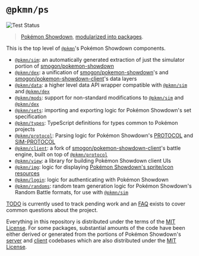 # `@pkmn/ps`

![Test Status](https://github.com/pkmn/ps/workflows/Tests/badge.svg)

> [Pokémon Showdown](https://pokemonshowdown.com), [modularized into packages](https://pkmn.cc/modular-ps).

This is the top level of [`@pkmn`](https://pkmn.cc/@pkmn/)'s Pokémon Showdown components.

- [`@pkmn/sim`](sim): an automatically generated extraction of just the simulator portion of
  [smogon/pokemon-showdown](https://github.com/smogon/pokemon-showdown)
- [`@pkmn/dex`](dex): a unification of
  [smogon/pokemon-showdown](https://github.com/smogon/pokemon-showdown)'s and
  [smogon/pokemon-showdown-client](https://github.com/smogon/pokemon-showdown-client)'s data layers
- [`@pkmn/data`](data): a higher level data API wrapper compatible with [`@pkmn/sim`](sim) and
  [`@pkmn/dex`](dex)
- [`@pkmn/mods`](mods): support for non-standard modifications to [`@pkmn/sim`](sim) and
  [`@pkmn/dex`](dex)
- [`@pkmn/sets`](sets): importing and exporting logic for Pokémon Showdown's set specification
- [`@pkmn/types`](types): TypeScript definitions for types common to Pokémon projects
- [`@pkmn/protocol`](protocol): Parsing logic for Pokémon Showdown's
  [PROTOCOL](https://github.com/smogon/pokemon-showdown/blob/master/PROTOCOL.md) and
  [SIM-PROTOCOL](https://github.com/smogon/pokemon-showdown/blob/master/sim/SIM-PROTOCOL.md)
- [`@pkmn/client`](client): a fork of
  [smogon/pokemon-showdown-client](https://github.com/smogon/pokemon-showdown-client)'s battle
  engine, built on top of [`@pkmn/protocol`](protocol)
- [`@pkmn/view`](view): a library for building Pokémon Showdown client UIs
- [`@pkmn/img`](img): logic for displaying [Pokémon Showdown's sprite/icon
  resources](https://github.com/smogon/sprites)
- [`@pkmn/login`](login): logic for authenticating with Pokémon Showdown
- [`@pkmn/randoms`](randoms): random team generation logic for Pokémon Showdown's Random Battle
  formats, for use with [`@pkmn/sim`](sim)

[TODO](TODO.md) is currently used to track pending work and an [FAQ](FAQ.md) exists to cover
common questions about the project.

Everything in this repository is distributed under the terms of the [MIT License](LICENSE). For
some packages, substantial amounts of the code have been either derived or generated from the
portions of Pokémon Showdown's [server](https://github.com/smogon/pokemon-showdown) and
[client](https://github.com/smogon/pokemon-showdown-client) codebases  which are also distributed
under the [MIT License](https://github.com/smogon/pokemon-showdown/blob/master/LICENSE).
